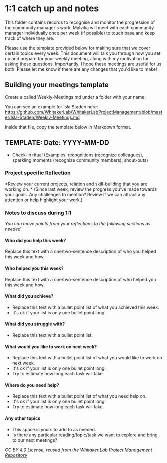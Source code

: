 # 1:1 catch up and notes

This folder contains records to recognise and monitor the progression of the community manager's work.
Malvika will meet with each community manager individually once per week (if possible) to touch base and keep track of where they are.

Please use the template provided below for making sure that we cover certain topics every week. This document will talk you through how you set up and prepare for your weekly meeting, along with my motivation for asking these questions.
Importantly, I hope these meetings are useful for us both. 
Please let me know if there are any changes that you'd like to make!

## Building your meetings template

Create a called Weekly-Meetings.md under a folder with your name.

You can see an example for Isla Staden here: https://github.com/WhitakerLab/WhitakerLabProjectManagement/blob/master/Isla-Staden/Weekly-Meetings.md

Inside that file, copy the template below in Markdown format.

## TEMPLATE: Date: YYYY-MM-DD

- Check-in ritual
(Examples: recognitions (recognize colleagues), sparkling moments (recognize community members), shout-outs)

### Project specific Reflection

*Review your current projects, relation and skill-building that you are working on. *
(Since last week, review the progress you’ve made towards your goals. Any challenges to mention? Review if we can attract any attention or help highlight your work.)

### Notes to discuss during 1:1

*You can move points from your reflections to the following sections as needed.*

#### Who did you help this week?

Replace this text with a one/two-sentence description of who you helped this week and how.

#### Who helped you this week?

Replace this text with a one/two-sentence description of who helped you this week and how.

#### What did you achieve?

* Replace this text with a bullet point list of what you achieved this week.
* It's ok if your list is only one bullet point long!

#### What did you struggle with?

* Replace this text with a bullet point list.

#### What would you like to work on next week?

* Replace this text with a bullet point list of what you would like to work on next week.
* It's ok if your list is only one bullet point long!
* Try to estimate how long each task will take.

#### Where do you need help?

* Replace this text with a bullet point list of what you need help on.
* It's ok if your list is only one bullet point long!
* Try to estimate how long each task will take.

#### Any other topics

- This space is yours to add to as needed.
- Is there any particular reading/topic/task we want to explore and bring to our next meetings?

*CC BY 4.0 License, reused from the [Whitaker Lab Project Management Repository](https://github.com/WhitakerLab/Onboarding/blob/lab-meetings/Setting-up-your-weekly-meetings.md)*